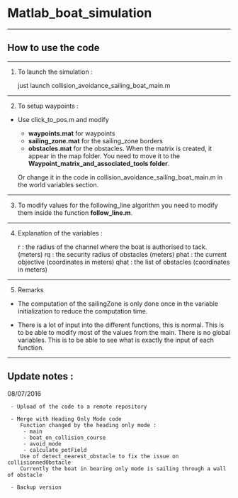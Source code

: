 # Matlab_boat_simulation

___________

## How to use the code
___________

1. To launch the simulation : 

	 just launch collision_avoidance_sailing_boat_main.m
___________

2. To setup waypoints :

* Use click_to_pos.m and modify
  - **waypoints.mat** for waypoints
  - **sailing_zone.mat** for the sailing_zone borders
  - **obstacles.mat** for the obstacles. When the matrix is created, it appear in the map folder. You need to move it to the **Waypoint_matrix_and_associated_tools folder**.

  Or change it in the code in collision_avoidance_sailing_boat_main.m in the world variables section.
___________

3. To modify values for the following_line algorithm you need to modify 
them inside the function **follow_line.m**.
___________

4. Explanation of the variables : 

	r    : the radius of the channel where the boat is authorised to tack. (meters)
	rq   : the security radius of obstacles (meters)
	phat : the current objective (coordinates in meters)
	qhat : the list of obstacles (coordinates in meters)
___________

5.  Remarks

- The computation of the sailingZone is only done once in the variable initialization to reduce the computation time.

- There is a lot of input into the different functions, this is normal. This is to be able to modify most of the values from the main. There is no global variables. This is to be able to see what is exactly the input of each function.
	
___________

## Update notes : 
	
08/07/2016 

	 - Upload of the code to a remote repository
	 
	 - Merge with Heading Only Mode code
		Function changed by the heading only mode : 
		 - main
		 - boat_on_collision_course
		 - avoid_mode
		 - calculate_potField
        Use of detect_nearest_obstacle to fix the issue on collisionnedObstacle
        Currently the boat in bearing only mode is sailing through a wall of obstacle

     - Backup version
